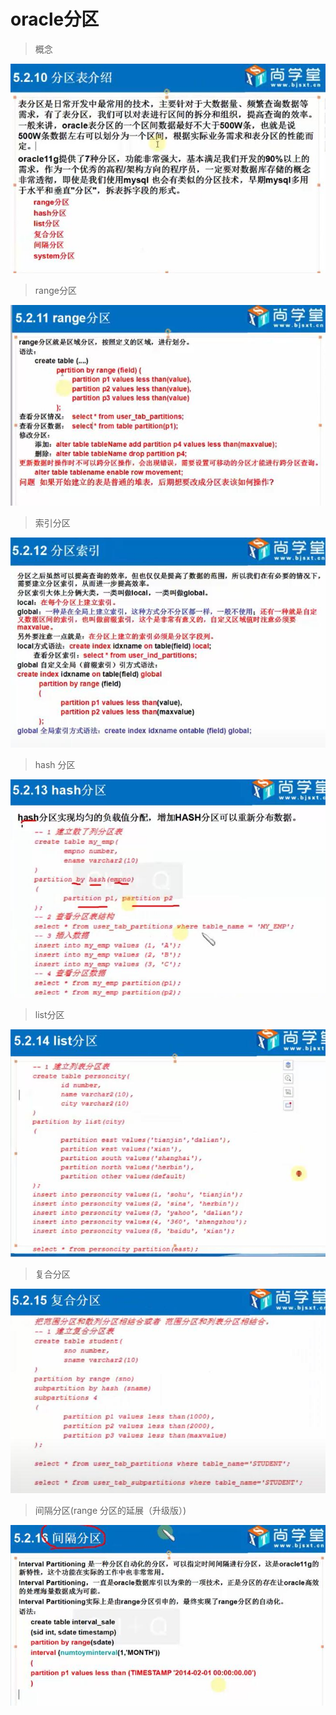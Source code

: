 # oracle分区

> 概念

![x](../images/oracle-partiton-table.jpg)


> range分区

![x](../images/oracle-partiton-table-range.jpg)

> 索引分区

![x](../images/oracle-partiton-table-index.jpg)

> hash 分区

![x](../images/oracle-partiton-table-hash.jpg)

> list分区

![x](../images/oracle-partiton-table-list.jpg)

> 复合分区

![x](../images/oracle-partiton-table-mulit.jpg)

> 间隔分区(range 分区的延展（升级版）)

![x](../images/oracle-partiton-table-interval.jpg)

